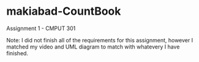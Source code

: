# makiabad-CountBook
Assignment 1 - CMPUT 301

Note: I did not finish all of the requirements for this assignment, however I matched my video and UML diagram to match with whatevery I have finished.
